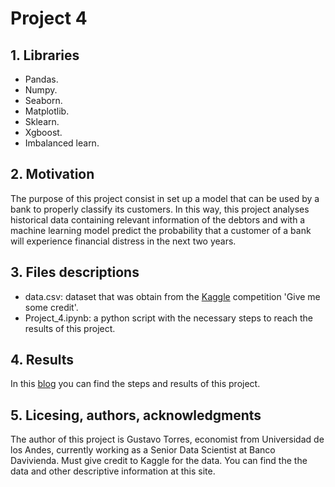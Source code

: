 # Project 4

## 1. Libraries

- Pandas.
- Numpy.
- Seaborn.
- Matplotlib.
- Sklearn.
- Xgboost.
- Imbalanced learn.

## 2. Motivation

The purpose of this project consist in set up a model that can be used by a bank to properly classify its customers. In this way, this project analyses historical data containing relevant information of the debtors and with a machine learning model predict the probability that a customer of a bank will experience financial distress in the next two years.

## 3. Files descriptions

- data.csv: dataset that was obtain from the [Kaggle](https://www.kaggle.com/c/GiveMeSomeCredit) competition 'Give me some credit'.
- Project_4.ipynb: a python script with the necessary steps to reach the results of this project.

## 4. Results

In this [blog](https://gutorres93.github.io/udacity_p4/) you can find the steps and results of this project.

## 5. Licesing, authors, acknowledgments

The author of this project is Gustavo Torres, economist from Universidad de los Andes, currently working as a Senior Data Scientist at Banco Davivienda. Must give credit to Kaggle for the data. You can find the the data and other descriptive information at this site.

